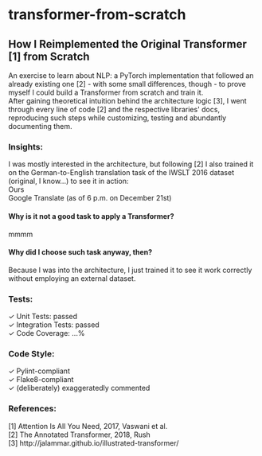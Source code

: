 # transformer-from-scratch
## How I Reimplemented the Original Transformer [1] from Scratch
An exercise to learn about NLP: a PyTorch implementation that followed an already existing one [2] - with some small differences, though - to prove myself I could build a Transformer from scratch and train it.\
After gaining theoretical intuition behind the architecture logic [3], I went through every line of code [2] and the respective libraries' docs, reproducing such steps while customizing, testing and abundantly documenting them.

### Insights:
I was mostly interested in the architecture, but following [2] I also trained it on the German-to-English translation task of the IWSLT 2016 dataset (original, I know...) to see it in action:\
Ours\
Google Translate (as of 6 p.m. on December 21st)

#### Why is it not a good task to apply a Transformer?
mmmm
#### Why did I choose such task anyway, then?
Because I was into the architecture, I just trained it to see it work correctly without employing an external dataset.

### Tests:
✓ Unit Tests: passed\
✓ Integration Tests: passed\
✓ Code Coverage: ...%

### Code Style:
✓ Pylint-compliant\
✓ Flake8-compliant\
✓ (deliberately) exaggeratedly commented

### References:
[1] Attention Is All You Need, 2017, Vaswani et al.\
[2] The Annotated Transformer, 2018, Rush\
[3] http:<span>//jalammar.github.io</span>/illustrated-transformer/
